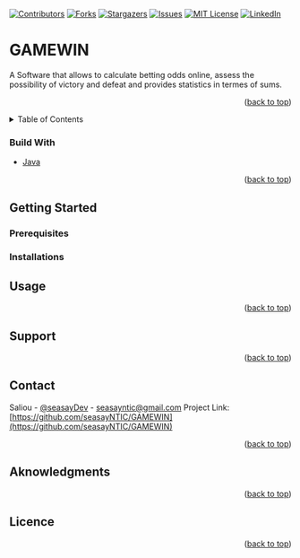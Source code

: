 <div id="top" ></div>
<!-- PROJECT SHIELDS -->

[![Contributors][contributors-shield]][contributors-url]
[![Forks][forks-shield]][forks-url]
[![Stargazers][stars-shield]][stars-url]
[![Issues][issues-shield]][issues-url]
[![MIT License][license-shield]][linkedin-url]
[![LinkedIn][linkedin-shield]][linkedin-url]



# GAMEWIN

<!-- About the project-->
<div id="about">
A Software that allows to calculate betting odds online, assess the possibility of victory and defeat and provides statistics in termes of sums.
</div>
<p align="right" >(<a href="#top">back to top</a>)</p>
<!-- TABLE OF CONTENTS -->
<details>
    <summary>Table of Contents</summary>
    <ol>
        <li>   
         <a href="#about" >About</a>
        <ul>
        <li><a href="#built-with">Build With</a></li>
       </ul>
        </li>
        <li>  <a href="#getting-started">Getting Started </a> 
        <ul>
        <li><a href="#prerequisites" >Prerequisites</a></li>
        <li><a href="#installations">Installations</a></li>
        </ul>

   </li>
   <li>
    <a href="#usage">Usage</a>
  </li>
    <li><a href="#support">Support</a></li>
    <li><a href="#contact">Contact</a></li>   
    <li><a href="#acknowledgments">Acknowledgments</a></li>
    <li><a href="#licence">Licence</a></li>
</ol> 
</details>

<!-- Build with-->
### Build With 
* [Java](#)
<p align="right" >(<a href="#top">back to top</a>)</p>

<!-- GETTING STARTED --> 
## Getting Started 




### Prerequisites 



### Installations 


<!-- USAGE -->
## Usage
<p align="right" >(<a href="#top">back to top</a>)</p>

<!-- SUPPORT -->
## Support 
<p align="right" >(<a href="#top">back to top</a>)</p>

<!-- CONTACT -->
## Contact 
Saliou - [@seasayDev](https://twitter.com/seasayDev) - seasayntic@gmail.com
Project Link: [https://github.com/seasayNTIC/GAMEWIN](https://github.com/seasayNTIC/GAMEWIN)
<p align="right" >(<a href="#top">back to top</a>)</p>



<!-- ACKNOWLEDGMENTS -->
## Aknowledgments
<p align="right" >(<a href="#top">back to top</a>)</p>

<!-- LICENCE -->
## Licence 
<p align="right" >(<a href="#top">back to top</a>)</p>


<!--MARKDOWN LINKS & IMAGES-->
<!-- MARKDOWN LINKS & IMAGES -->
<!-- https://www.markdownguide.org/basic-syntax/#reference-style-links -->
[contributors-shield]: https://img.shields.io/github/contributors/seasayNTIC/GAMEWIN.svg?style=for-the-badge
[contributors-url]: https://github.com/seasayNTIC/GAMEWIN/graphs/contributors
[forks-shield]: https://img.shields.io/github/forks/seasayNTIC/GAMEWIN.svg?style=for-the-badge
[forks-url]: https://github.com/seasayNTIC/GAMEWIN/network/members
[stars-shield]: https://img.shields.io/github/stars/seasayNTIC/GAMEWIN.svg?style=for-the-badge
[stars-url]: https://github.com/seasayNTIC/GAMEWIN/stargazers
[issues-shield]: https://img.shields.io/github/issues/seasayNTIC/GAMEWIN.svg?style=for-the-badge
[issues-url]: https://github.com/seasayNTIC/GAMEWIN/issues
[license-shield]: https://img.shields.io/github/license/seasayNTIC/GAMEWIN.svg?style=for-the-badge
[license-url]: https://github.com/seasayNTIC/GAMEWIN/blob/master/LICENSE.txt
[linkedin-shield]: https://img.shields.io/badge/-LinkedIn-black.svg?style=for-the-badge&logo=linkedin&colorB=555
[linkedin-url]: #



